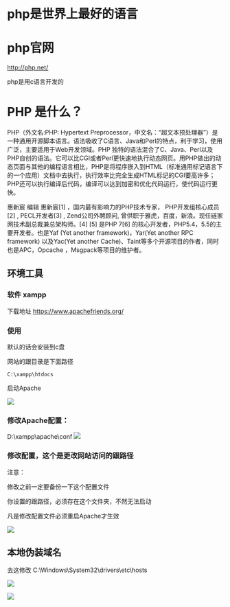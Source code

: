 # php是世界上最好的语言
# php官网
http://php.net/

php是用c语言开发的

# PHP 是什么？

PHP（外文名:PHP: Hypertext Preprocessor，中文名：“超文本预处理器”）是一种通用开源脚本语言。语法吸收了C语言、Java和Perl的特点，利于学习，使用广泛，主要适用于Web开发领域。PHP 独特的语法混合了C、Java、Perl以及PHP自创的语法。它可以比CGI或者Perl更快速地执行动态网页。用PHP做出的动态页面与其他的编程语言相比，PHP是将程序嵌入到HTML（标准通用标记语言下的一个应用）文档中去执行，执行效率比完全生成HTML标记的CGI要高许多；PHP还可以执行编译后代码，编译可以达到加密和优化代码运行，使代码运行更快。

惠新宸 编辑
惠新宸[1]  ，国内最有影响力的PHP技术专家， PHP开发组核心成员[2]  , PECL开发者[3]  , Zend公司外聘顾问, 曾供职于雅虎，百度，新浪。现任链家网技术副总裁兼总架构师。[4]  [5]  是PHP 7[6]  的核心开发者，PHP5.4，5.5的主要开发者。也是Yaf (Yet another framework)，Yar(Yet another RPC framework) 以及Yac(Yet another Cache)、Taint等多个开源项目的作者，同时也是APC，Opcache ，Msgpack等项目的维护者。


## 环境工具  

### 软件 xampp
下载地址
https://www.apachefriends.org/

###  使用
默认的话会安装到c盘

网站的跟目录是下面路径
```
C:\xampp\htdocs
```

启动Apache

![](http://md.shudong.wang/markdown-img-paste-20171204141450934.png)


### 修改Apache配置：

D:\xampp\apache\conf
![](http://md.shudong.wang/markdown-img-paste-20171204141630351.png)


### 修改配置，这个是更改网站访问的跟路径
注意：

修改之前一定要备份一下这个配置文件

你设置的跟路径，必须存在这个文件夹，不然无法启动

凡是修改配置文件必须重启Apache才生效

![](http://md.shudong.wang/markdown-img-paste-20171204141755241.png)


## 本地伪装域名
去这修改
C:\Windows\System32\drivers\etc\hosts

![](http://md.shudong.wang/markdown-img-paste-20171204142709728.png)

![](http://md.shudong.wang/markdown-img-paste-20171204142642946.png)
